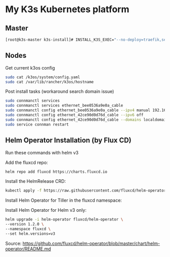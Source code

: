 # My K3s Kubernetes platform

## Master

```bash
[root@k3s-master k3s-install]# INSTALL_K3S_EXEC="--no-deploy=traefik,servicelb,local-storage" ./install.sh |tee -a install_2019<date>.log
```

## Nodes

Get current k3os config

```bash
sudo cat /k3os/system/config.yaml
sudo cat /var/lib/rancher/k3os/hostname
```

Post install tasks (workaround search domain issue)

```bash
sudo connmanctl services
sudo connmanctl services ethernet_bee0536a9e0a_cable
sudo connmanctl config ethernet_bee0536a9e0a_cable --ipv4 manual 192.168.92.34 255.255.255.0 192.168.92.1 --nameservers 192.168.92.1
sudo connmanctl config ethernet_42ce90d0d76d_cable --ipv6 off
sudo connmanctl config ethernet_42ce90d0d76d_cable --domains localdomain
sudo service connman restart
```

## Helm Operator Installation (by Flux CD)

Run these commands with helm v3

Add the fluxcd repo:

```sh
helm repo add fluxcd https://charts.fluxcd.io
```

Install the HelmRelease CRD:

```sh
kubectl apply -f https://raw.githubusercontent.com/fluxcd/helm-operator/1.2.0/deploy/crds.yaml
```

Install Helm Operator for Tiller in the fluxcd namespace:

Install Helm Operator for Helm v3 only:

```sh
helm upgrade -i helm-operator fluxcd/helm-operator \
--version 1.2.0 \
--namespace fluxcd \
--set helm.versions=v3
```

Source: https://github.com/fluxcd/helm-operator/blob/master/chart/helm-operator/README.md
